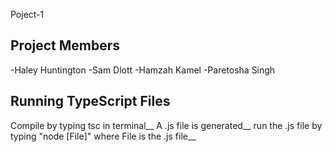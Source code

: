 Poject-1 

## Project Members
-Haley Huntington
-Sam Dlott
-Hamzah Kamel
-Paretosha Singh

## Running TypeScript Files

Compile by typing tsc in terminal__
A .js file is generated__
run the .js file by typing "node [File]" where File is the .js file__
